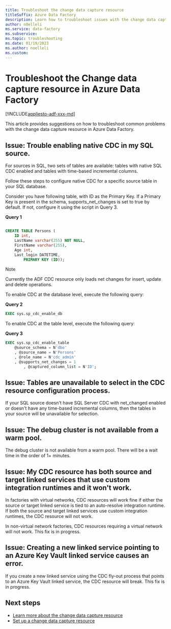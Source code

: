 ```yaml
---
title: Troubleshoot the change data capture resource
titleSuffix: Azure Data Factory
description: Learn how to troubleshoot issues with the change data capture resoure in Azure Data Factory. 
author: n0elleli
ms.service: data-factory
ms.subservice:
ms.topic: troubleshooting
ms.date: 01/19/2023
ms.author: noelleli
ms.custom:
---
```


# Troubleshoot the Change data capture resource in Azure Data Factory
[!INCLUDE[appliesto-adf-xxx-md](includes/appliesto-adf-xxx-md.md)]

This article provides suggestions on how to troubleshoot common problems with the change data capture resource in Azure Data Factory.

## Issue: Trouble enabling native CDC in my SQL source. 

For sources in SQL, two sets of tables are available: tables with native SQL CDC enabled and tables with time-based incremental columns. 

Follow these steps to configure native CDC for a specific source table in your SQL database.

Consider you have following table, with ID as the Primary Key. If a Primary Key is present in the schema, supports_net_changes is set to true by default. If not, configure it using the script in Query 3.  

**Query 1**
```sql

CREATE TABLE Persons (
	ID int,
	LastName varchar(255) NOT NULL,
	FirstName varchar(255),
	Age int,
	Last_login DATETIME,
    	PRIMARY KEY (ID));

```

 > [!NOTE]
 > Currently the ADF CDC resource only loads net changes for insert, update and delete operations.

To enable CDC at the database level, execute the following query: 

**Query 2**

```sql
EXEC sys.sp_cdc_enable_db
```
To enable CDC at the table level, execute the following query: 

**Query 3**

```sql
EXEC sys.sp_cdc_enable_table  
	@source_schema = N'dbo'  
	, @source_name = N'Persons'  
	, @role_name = N'cdc_admin'  
	, @supports_net_changes = 1
        , @captured_column_list = N'ID';
```
    
## Issue: Tables are unavailable to select in the CDC resource configuration process. 
  
If your SQL source doesn't have SQL Server CDC with net_changed enabled or doesn't have any time-based incremental columns, then the tables in your source will be unavailable for selection. 

## Issue: The debug cluster is not available from a warm pool.

The debug cluster is not available from a warm pool. There will be a wait time in the order of 1+ minutes. 

## Issue: My CDC resource has both source and target linked services that use custom integration runtimes and it won't work. 

In factories with virtual networks, CDC resources will work fine if either the source or target linked service is tied to an auto-resolve integration runtime. If both the source and target linked services use custom integration runtimes, the CDC resource will not work. 

In non-virtual network factories, CDC resources requiring a virtual network will not work. This fix is in progress. 

## Issue: Creating a new linked service pointing to an Azure Key Vault linked service causes an error. 

If you create a new linked service using the CDC fly-out process that points to an Azure Key Vault linked service, the CDC resource will break. This fix is in progress. 

## Next steps
- [Learn more about the change data capture resource](concepts-change-data-capture-resource.md)
- [Set up a change data capture resource](how-to-change-data-capture-resource.md)
